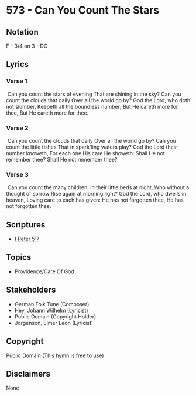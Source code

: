 # 573 - Can You Count The Stars

## Notation

F - 3/4 on 3 - DO

## Lyrics

### Verse 1

 Can you count the stars of evening That are shining in the sky? Can you count the clouds that daily Over all the world go by? God the Lord, who doth not slumber, Keepeth all the boundless number; But He careth more for thee, But He careth more for thee. 

### Verse 2

 Can you count the clouds that daily Over all the world go by? Can you count the little fishes That in spark'ling waters play? God the Lord their number knoweth, For each one His care He showeth: Shall He not remember thee? Shall He not remember thee?

### Verse 3

 Can you count the many children, In their little beds at night, Who without a thought of sorrow Rise again at morning light? God the Lord, who dwells in heaven, Loving care to each has given: He has not forgotten thee, He has not forgotten thee. 


## Scriptures

- [I Peter 5:7](https://www.biblegateway.com/passage/?search=I%20Peter%205%3A7)

## Topics

- Providence/Care Of God

## Stakeholders

- German Folk Tune (Composer)
- Hey, Johann Wilhelm (Lyricist)
- Public Domain (Copyright Holder)
- Jorgenson, Elmer Leon (Lyricist)

## Copyright

Public Domain
(This hymn is free to use)

## Disclaimers

None

